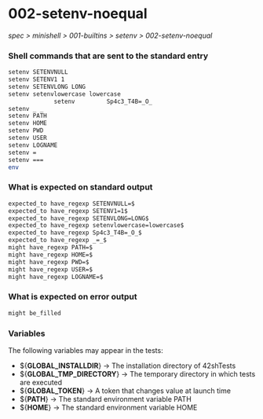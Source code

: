 # 002-setenv-noequal

*spec > minishell > 001-builtins > setenv > 002-setenv-noequal*

### Shell commands that are sent to the standard entry

```bash
setenv SETENVNULL
setenv SETENV1 1
setenv SETENVLONG LONG
setenv setenvlowercase lowercase
	   		 setenv 		Sp4c3_T4B=_O_		 		  
setenv _ _
setenv PATH
setenv HOME
setenv PWD
setenv USER
setenv LOGNAME
setenv =
setenv ===
env
```

### What is expected on standard output

```bash
expected_to have_regexp SETENVNULL=$
expected_to have_regexp SETENV1=1$
expected_to have_regexp SETENVLONG=LONG$
expected_to have_regexp setenvlowercase=lowercase$
expected_to have_regexp Sp4c3_T4B=_O_$
expected_to have_regexp _=_$
might have_regexp PATH=$
might have_regexp HOME=$
might have_regexp PWD=$
might have_regexp USER=$
might have_regexp LOGNAME=$
```

### What is expected on error output

```bash
might be_filled

```

### Variables

The following variables may appear in the tests:

* ${**GLOBAL_INSTALLDIR**} -> The installation directory of 42shTests
* ${**GLOBAL_TMP_DIRECTORY**} -> The temporary directory in which tests are executed
* ${**GLOBAL_TOKEN**} -> A token that changes value at launch time
* ${**PATH**} -> The standard environment variable PATH
* ${**HOME**} -> The standard environment variable HOME
